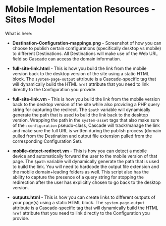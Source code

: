 # Mobile Implementation Resources - Sites Model #

What is here:

* **Destination-Configuration-mappings.png** - Screenshot of how you can choose to publish certain configurations (specifically desktop vs mobile) to different Destinations. All Destinations will make use of the Web URL field so Cascade can access the domain information.

* **full-site-link.html** - This is how you build the link from the mobile version back to the desktop version of the site using a static HTML block. The `system-page-output` attribute is a Cascade-specific tag that will dynamically build the HTML `href` attribute that you need to link directly to the Configuration you provide.

* **full-site-link.vm** - This is how you build the link from the mobile version back to the desktop version of the site while also providing a PHP query string for capturing the redirect. The `$path` variable will dynamically generate the path that is used to build the link back to the desktop version. Wrapping the path in the `system-asset` tags that also make sure of the `:configuration` pseudo-class, Cascade will track/manage the link and make sure the full URL is written during the publish process (domain pulled from the Destination and output file extension pulled from the corresponding Configuration Set).

* **mobile-detect-redirect.vm** - This is how you can detect a mobile device and automatically forward the user to the mobile version of that page. The `$path` variable will dynamically generate the path that is used to build the link. You will need to hardcode the output file extension and the mobile domain+leading folders as well. This script also has the ability to capture the presence of a query string for stopping the redirection after the user has explicitly chosen to go back to the desktop version.

* **outputs.html** - This is how you can create links to different outputs of your page(s) using a static HTML block. The `system-page-output` attribute is a Cascade-specific tag that will dynamically build the HTML `href` attribute that you need to link directly to the Configuration you provide.
